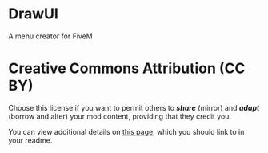 # DrawUI
A menu creator for FiveM



# Creative Commons Attribution (CC BY)

Choose this license if you want to permit others to **_share_** (mirror) and **_adapt_** (borrow and alter) your mod content, providing that they credit you.

You can view additional details on [this page](https://creativecommons.org/licenses/by/4.0/), which you should link to in your readme.

